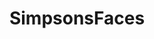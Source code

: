 ---
title: SimpsonsFaces
crosslinks:
- livven
- todayilearned
- TheSimpsons
- shestillsucking
- tramapoline
---